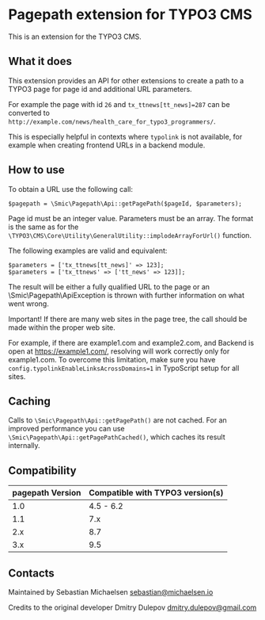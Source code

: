 # Pagepath extension for TYPO3 CMS

This is an extension for the TYPO3 CMS.

## What it does

This extension provides an API for other extensions to create a path to a TYPO3 page for page id and additional URL parameters.

For example the page with id `26` and `tx_ttnews[tt_news]=287` can be converted to `http://example.com/news/health_care_for_typo3_programmers/`.

This is especially helpful in contexts where `typolink` is not available, for example when creating frontend URLs in a backend module.
 
## How to use

To obtain a URL use the following call:

`$pagepath = \Smic\Pagepath\Api::getPagePath($pageId, $parameters);`

Page id must be an integer value. Parameters must be an array. The format is the same as for the `\TYPO3\CMS\Core\Utility\GeneralUtility::implodeArrayForUrl()` function.

The following examples are valid and equivalent:

    $parameters = ['tx_ttnews[tt_news]' => 123];
    $parameters = ['tx_ttnews' => ['tt_news' => 123]];
    
The result will be either a fully qualified URL to the page or an \Smic\Pagepath\ApiException is thrown with further information on what went wrong.

Important! If there are many web sites in the page tree, the call should be made within the proper web site.

For example, if there are example1.com and example2.com, and Backend is open at https://example1.com/, resolving will work correctly only for example1.com. To overcome this limitation, make sure you have `config.typolinkEnableLinksAcrossDomains=1` in TypoScript setup for all sites.

## Caching

Calls to `\Smic\Pagepath\Api::getPagePath()` are not cached. For an improved performance you can use `\Smic\Pagepath\Api::getPagePathCached()`, which caches its result internally.

## Compatibility

pagepath Version | Compatible with TYPO3 version(s)
-----------------|---------------------------------
1.0              | 4.5 - 6.2
1.1              | 7.x
2.x              | 8.7
3.x              | 9.5

## Contacts

Maintained by Sebastian Michaelsen <sebastian@michaelsen.io>

Credits to the original developer Dmitry Dulepov <dmitry.dulepov@gmail.com>
